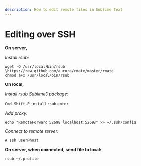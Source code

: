 ```yaml
---
description: How to edit remote files in Sublime Text
---
```


# Editing over SSH

**On server,** 

_Install rsub:_

```
wget -O /usr/local/bin/rsub \https://raw.github.com/aurora/rmate/master/rmate
chmod a+x /usr/local/bin/rsub
```

**On local,** 

_Install rsub Sublime3 package:_

`Cmd-Shift-P` `install` `rsub` `enter` 

_Add proxy:_

`echo "RemoteForward 52698 localhost:52698" >> ~/.ssh/config` 

_Connect to remote server:_

`# ssh user@host`

**On server, when connected, send file to local:**

`rsub ~/.profile` 




